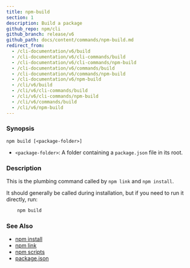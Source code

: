 ```yaml
---
title: npm-build
section: 1
description: Build a package
github_repo: npm/cli
github_branch: release/v6
github_path: docs/content/commands/npm-build.md
redirect_from:
  - /cli-documentation/v6/build
  - /cli-documentation/v6/cli-commands/build
  - /cli-documentation/v6/cli-commands/npm-build
  - /cli-documentation/v6/commands/build
  - /cli-documentation/v6/commands/npm-build
  - /cli-documentation/v6/npm-build
  - /cli/v6/build
  - /cli/v6/cli-commands/build
  - /cli/v6/cli-commands/npm-build
  - /cli/v6/commands/build
  - /cli/v6/npm-build
---
```


### Synopsis
```shell
npm build [<package-folder>]
```

* `<package-folder>`:
  A folder containing a `package.json` file in its root.

### Description

This is the plumbing command called by `npm link` and `npm install`.

It should generally be called during installation, but if you need to run it
directly, run:
```bash
    npm build
```

### See Also

* [npm install](/cli/v6/commands/npm-install)
* [npm link](/cli/v6/commands/npm-link)
* [npm scripts](/cli/v6/using-npm/scripts)
* [package.json](/cli/v6/configuring-npm/package-json)
